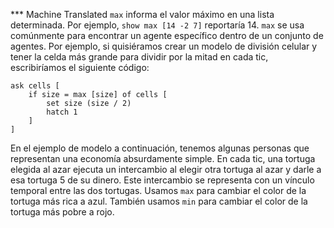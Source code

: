 ﻿*** Machine Translated
`max` informa el valor máximo en una lista determinada. Por ejemplo, `show max [14 -2 7]` reportaría 14. `max` se usa comúnmente para encontrar un agente específico dentro de un conjunto de agentes. Por ejemplo, si quisiéramos crear un modelo de división celular y tener la celda más grande para dividir por la mitad en cada tic, escribiríamos el siguiente código:



```
ask cells [
	if size = max [size] of cells [
		set size (size / 2)
		hatch 1
	]
]
```


En el ejemplo de modelo a continuación, tenemos algunas personas que representan una economía absurdamente simple. En cada tic, una tortuga elegida al azar ejecuta un intercambio al elegir otra tortuga al azar y darle a esa tortuga 5 de su dinero. Este intercambio se representa con un vínculo temporal entre las dos tortugas. Usamos `max` para cambiar el color de la tortuga más rica a azul. También usamos `min` para cambiar el color de la tortuga más pobre a rojo.